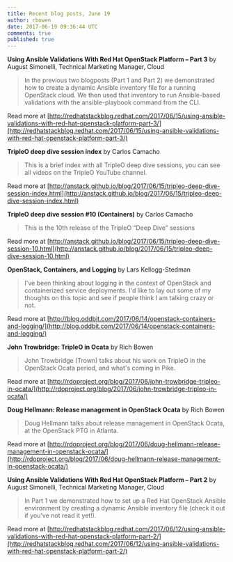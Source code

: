 ```yaml
---
title: Recent blog posts, June 19
author: rbowen
date: 2017-06-19 09:36:44 UTC
comments: true
published: true
---
```


**Using Ansible Validations With Red Hat OpenStack Platform – Part 3** by August Simonelli, Technical Marketing Manager, Cloud

> In the previous two blogposts (Part 1 and Part 2) we demonstrated how to create a dynamic Ansible inventory file for a running OpenStack cloud. We then used that inventory to run Ansible-based validations with the ansible-playbook command from the CLI.  

Read more at [http://redhatstackblog.redhat.com/2017/06/15/using-ansible-validations-with-red-hat-openstack-platform-part-3/](http://redhatstackblog.redhat.com/2017/06/15/using-ansible-validations-with-red-hat-openstack-platform-part-3/)


**TripleO deep dive session index** by Carlos Camacho

> This is a brief index with all TripleO deep dive sessions,  you can see all videos on the  TripleO YouTube channel.

Read more at [http://anstack.github.io/blog/2017/06/15/tripleo-deep-dive-session-index.html](http://anstack.github.io/blog/2017/06/15/tripleo-deep-dive-session-index.html)


**TripleO deep dive session #10 (Containers)** by Carlos Camacho

> This is the 10th release of the TripleO “Deep Dive” sessions

Read more at [http://anstack.github.io/blog/2017/06/15/tripleo-deep-dive-session-10.html](http://anstack.github.io/blog/2017/06/15/tripleo-deep-dive-session-10.html)


**OpenStack, Containers, and Logging** by Lars Kellogg-Stedman

> I've been thinking about logging in the context of OpenStack and containerized service deployments.  I'd like to lay out some of my thoughts on this topic and see if people think I am talking crazy or not.

Read more at [http://blog.oddbit.com/2017/06/14/openstack-containers-and-logging/](http://blog.oddbit.com/2017/06/14/openstack-containers-and-logging/)


**John Trowbridge: TripleO in Ocata** by Rich Bowen

> John Trowbridge (Trown) talks about his work on TripleO in the OpenStack Ocata period, and what's coming in Pike.

Read more at [http://rdoproject.org/blog/2017/06/john-trowbridge-tripleo-in-ocata/](http://rdoproject.org/blog/2017/06/john-trowbridge-tripleo-in-ocata/)


**Doug Hellmann: Release management in OpenStack Ocata** by Rich Bowen

> Doug Hellmann talks about release management in OpenStack Ocata, at the OpenStack PTG in Atlanta.

Read more at [http://rdoproject.org/blog/2017/06/doug-hellmann-release-management-in-openstack-ocata/](http://rdoproject.org/blog/2017/06/doug-hellmann-release-management-in-openstack-ocata/)


**Using Ansible Validations With Red Hat OpenStack Platform – Part 2** by August Simonelli, Technical Marketing Manager, Cloud

>  In Part 1 we demonstrated how to set up a Red Hat OpenStack Ansible environment by creating a dynamic Ansible inventory file (check it out if you’ve not read it yet!).  

Read more at [http://redhatstackblog.redhat.com/2017/06/12/using-ansible-validations-with-red-hat-openstack-platform-part-2/](http://redhatstackblog.redhat.com/2017/06/12/using-ansible-validations-with-red-hat-openstack-platform-part-2/)